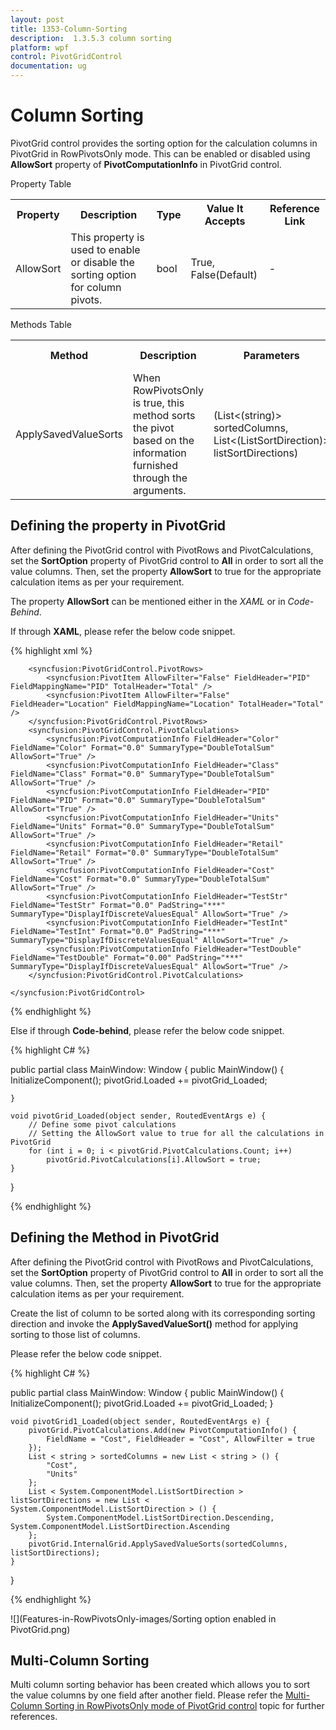 ```yaml
---
layout: post
title: 1353-Column-Sorting
description:  1.3.5.3 column sorting
platform: wpf
control: PivotGridControl
documentation: ug
---
```


# Column Sorting

PivotGrid control provides the sorting option for the calculation columns in PivotGrid in RowPivotsOnly mode. This can be enabled or disabled using **AllowSort** property of **PivotComputationInfo** in PivotGrid control. 

Property Table

<table>
<tr>
<th>
Property </th><th>
Description </th><th>
Type </th><th>
Value It Accepts</th><th>
Reference Link</th></tr>
<tr>
<td>
AllowSort</td><td>
This property is used to enable or disable the sorting option for column pivots.</td><td>
bool</td><td>
True, False(Default)</td><td>
-</td></tr>
</table>

Methods Table

<table>
<tr>
<th>
Method</th><th>
Description</th><th>
Parameters</th><th>
Return Type</th></tr>
<tr>
<td>
ApplySavedValueSorts</td><td>
When RowPivotsOnly is true, this method sorts the pivot based on the information furnished through the arguments.</td><td>
(List<(string)> sortedColumns, List<(ListSortDirection)> listSortDirections)</td><td>
void</td></tr>
</table>

## Defining the property in PivotGrid

After defining the PivotGrid control with PivotRows and PivotCalculations, set the **SortOption** property of PivotGrid control to **All** in order to sort all the value columns. Then, set the property **AllowSort** to true for the appropriate calculation items as per your requirement.

The property **AllowSort** can be mentioned either in the *XAML* or in *Code-Behind*. 

If through **XAML**, please refer the below code snippet.

{% highlight xml %}

<Grid>
    <syncfusion:PivotGridControl Name="pivotGrid" SortOption="True" RowPivotsOnly="True">

        <syncfusion:PivotGridControl.PivotRows>
            <syncfusion:PivotItem AllowFilter="False" FieldHeader="PID" FieldMappingName="PID" TotalHeader="Total" />
            <syncfusion:PivotItem AllowFilter="False" FieldHeader="Location" FieldMappingName="Location" TotalHeader="Total" />
        </syncfusion:PivotGridControl.PivotRows>
        <syncfusion:PivotGridControl.PivotCalculations>
            <syncfusion:PivotComputationInfo FieldHeader="Color" FieldName="Color" Format="0.0" SummaryType="DoubleTotalSum" AllowSort="True" />
            <syncfusion:PivotComputationInfo FieldHeader="Class" FieldName="Class" Format="0.0" SummaryType="DoubleTotalSum" AllowSort="True" />
            <syncfusion:PivotComputationInfo FieldHeader="PID" FieldName="PID" Format="0.0" SummaryType="DoubleTotalSum" AllowSort="True" />
            <syncfusion:PivotComputationInfo FieldHeader="Units" FieldName="Units" Format="0.0" SummaryType="DoubleTotalSum" AllowSort="True" />
            <syncfusion:PivotComputationInfo FieldHeader="Retail" FieldName="Retail" Format="0.0" SummaryType="DoubleTotalSum" AllowSort="True" />
            <syncfusion:PivotComputationInfo FieldHeader="Cost" FieldName="Cost" Format="0.0" SummaryType="DoubleTotalSum" AllowSort="True" />
            <syncfusion:PivotComputationInfo FieldHeader="TestStr" FieldName="TestStr" Format="0.0" PadString="***" SummaryType="DisplayIfDiscreteValuesEqual" AllowSort="True" />
            <syncfusion:PivotComputationInfo FieldHeader="TestInt" FieldName="TestInt" Format="0.0" PadString="***" SummaryType="DisplayIfDiscreteValuesEqual" AllowSort="True" />
            <syncfusion:PivotComputationInfo FieldHeader="TestDouble" FieldName="TestDouble" Format="0.00" PadString="***" SummaryType="DisplayIfDiscreteValuesEqual" AllowSort="True" />
        </syncfusion:PivotGridControl.PivotCalculations>

    </syncfusion:PivotGridControl>
</Grid>

{% endhighlight %}	

Else if through **Code-behind**, please refer the below code snippet.

{% highlight C# %}

public partial class MainWindow: Window {
    public MainWindow() {
        InitializeComponent();
        pivotGrid.Loaded += pivotGrid_Loaded;

    }

    void pivotGrid_Loaded(object sender, RoutedEventArgs e) {
        // Define some pivot calculations
        // Setting the AllowSort value to true for all the calculations in PivotGrid
        for (int i = 0; i < pivotGrid.PivotCalculations.Count; i++)
            pivotGrid.PivotCalculations[i].AllowSort = true;
    }
}    

{% endhighlight %}	

## Defining the Method in PivotGrid

After defining the PivotGrid control with PivotRows and PivotCalculations, set the **SortOption** property of PivotGrid control to **All** in order to sort all the value columns. Then, set the property **AllowSort** to true for the appropriate calculation items as per your requirement.

Create the list of column to be sorted along with its corresponding sorting direction and invoke the **ApplySavedValueSort()** method for applying sorting to those list of columns.

Please refer the below code snippet.

{% highlight C# %}

public partial class MainWindow: Window {
    public MainWindow() {
        InitializeComponent();
        pivotGrid.Loaded += pivotGrid_Loaded;
    }

    void pivotGrid1_Loaded(object sender, RoutedEventArgs e) {
        pivotGrid.PivotCalculations.Add(new PivotComputationInfo() {
            FieldName = "Cost", FieldHeader = "Cost", AllowFilter = true
        });
        List < string > sortedColumns = new List < string > () {
            "Cost",
            "Units"
        };
        List < System.ComponentModel.ListSortDirection > listSortDirections = new List < System.ComponentModel.ListSortDirection > () {
            System.ComponentModel.ListSortDirection.Descending, System.ComponentModel.ListSortDirection.Ascending
        };
        pivotGrid.InternalGrid.ApplySavedValueSorts(sortedColumns, listSortDirections);
    }
}    

{% endhighlight %}

![](Features-in-RowPivotsOnly-images/Sorting option enabled in PivotGrid.png)

## Multi-Column Sorting

Multi column sorting behavior has been created which allows you to sort the value columns by one field after another field. Please refer the [Multi-Column Sorting in RowPivotsOnly mode of PivotGrid control](http://help.syncfusion.com/wpf/pivotgrid/multi-column-sorting#multi-column-sorting-in-row-pivots-only-mode-of-pivotgrid-control) topic for further references.
